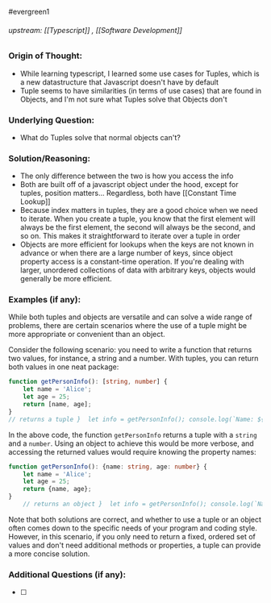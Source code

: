 #evergreen1
###### upstream: [[Typescript]] , [[Software Development]]

### Origin of Thought:
- While learning typescript, I learned some use cases for Tuples, which is a new datastructure that Javascript doesn't have by default 
- Tuple seems to have similarities (in terms of use cases) that are found in Objects, and I'm not sure what Tuples solve that Objects don't 

### Underlying Question: 
- What do Tuples solve that normal objects can't? 

### Solution/Reasoning: 
- The only difference between the two is how you access the info
- Both are built off of a javascript object under the hood, except for tuples, position matters... Regardless, both have [[Constant Time Lookup]]
- Because index matters in tuples, they are a good choice when we need to iterate. When you create a tuple, you know that the first element will always be the first element, the second will always be the second, and so on. This makes it straightforward to iterate over a tuple in order
- Objects are more efficient for lookups when the keys are not known in advance or when there are a large number of keys, since object property access is a constant-time operation. If you're dealing with larger, unordered collections of data with arbitrary keys, objects would generally be more efficient.

### Examples (if any): 


While both tuples and objects are versatile and can solve a wide range of problems, there are certain scenarios where the use of a tuple might be more appropriate or convenient than an object.

Consider the following scenario: you need to write a function that returns two values, for instance, a string and a number. With tuples, you can return both values in one neat package:


```ts
function getPersonInfo(): [string, number] {     
	let name = 'Alice';     
	let age = 25;     
	return [name, age];  
}
// returns a tuple }  let info = getPersonInfo(); console.log(`Name: ${info[0]}, Age: ${info[1]}`);
```

In the above code, the function `getPersonInfo` returns a tuple with a `string` and a `number`. Using an object to achieve this would be more verbose, and accessing the returned values would require knowing the property names:


```ts
function getPersonInfo(): {name: string, age: number} {     
	let name = 'Alice';     
	let age = 25;     
	return {name, age}; 
}
	// returns an object }  let info = getPersonInfo(); console.log(`Name: ${info.name}, Age: ${info.age}`);
```

Note that both solutions are correct, and whether to use a tuple or an object often comes down to the specific needs of your program and coding style. However, in this scenario, if you only need to return a fixed, ordered set of values and don't need additional methods or properties, a tuple can provide a more concise solution.

### Additional Questions (if any): 

- [ ] 
